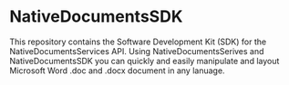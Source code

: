 # NativeDocumentsSDK
This repository contains the Software Development Kit (SDK) for the NativeDocumentsServices API.
Using NativeDocumentsSerives and NativeDocumentsSDK you can quickly and easily manipulate and layout Microsoft Word .doc and .docx document in any lanuage.
